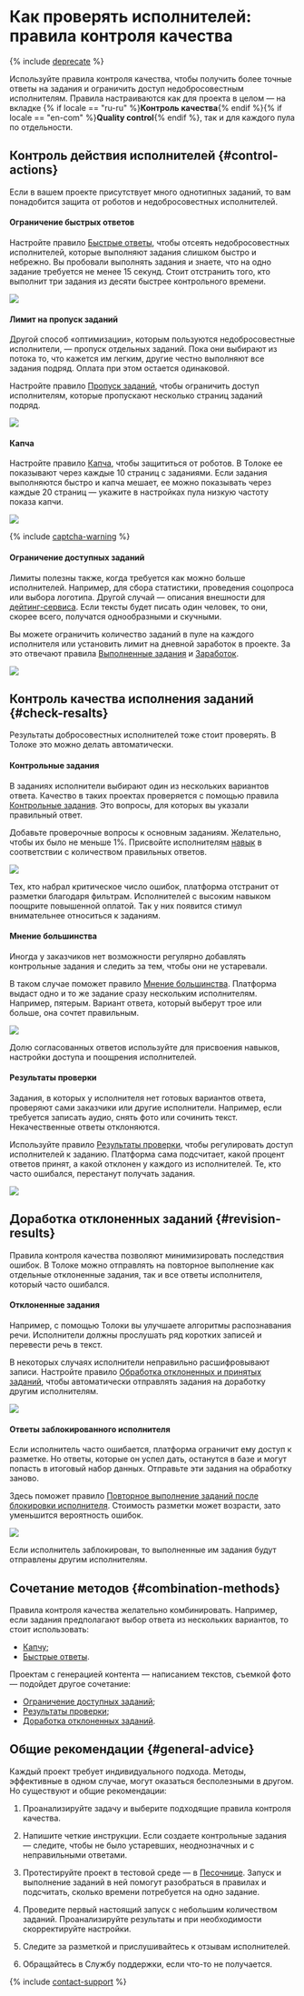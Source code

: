 # Как проверять исполнителей: правила контроля качества

{% include [deprecate](../../_includes/deprecate.md) %}

Используйте правила контроля качества, чтобы получить более точные ответы на задания и ограничить доступ недобросовестным исполнителям. Правила настраиваются как для проекта в целом — на вкладке {% if locale == "ru-ru" %}**Контроль качества**{% endif %}{% if locale == "en-com" %}**Quality control**{% endif %}, так и для каждого пула по отдельности.

## Контроль действия исполнителей {#control-actions}

Если в вашем проекте присутствует много однотипных заданий, то вам понадобится защита от роботов и недобросовестных исполнителей.

#### Ограничение быстрых ответов

Настройте правило [Быстрые ответы](quick-answers.md), чтобы отсеять недобросовестных исполнителей, которые выполняют задания слишком быстро и небрежно. Вы пробовали выполнять задания и знаете, что на одно задание требуется не менее 15 секунд. Стоит отстранить того, кто выполнит три задания из десяти быстрее контрольного времени.

![](../_images/cp-quick_answers.png)

#### Лимит на пропуск заданий

Другой способ «оптимизации», которым пользуются недобросовестные исполнители, — пропуск отдельных заданий. Пока они выбирают из потока то, что кажется им легким, другие честно выполняют все задания подряд. Оплата при этом остается одинаковой.

Настройте правило [Пропуск заданий](skipped-assignments.md), чтобы ограничить доступ исполнителям, которые пропускают несколько страниц заданий подряд.

![](../_images/cp-skipped_assignments.png)

#### Капча

Настройте правило [Капча](captcha.md), чтобы защититься от роботов. В Толоке ее показывают через каждые 10 страниц с заданиями. Если задания выполняются быстро и капча мешает, ее можно показывать через каждые 20 страниц — укажите в настройках пула низкую частоту показа капчи.

![](../_images/cp-captcha.png)

{% include [captcha-warning](../_includes/captcha-warning.md) %}

#### Ограничение доступных заданий

Лимиты полезны также, когда требуется как можно больше исполнителей. Например, для сбора статистики, проведения соцопроса или выбора логотипа. Другой случай — описания внешности для [дейтинг-сервиса](https://rb.ru/opinion/chat-bot-dataset/). Если тексты будет писать один человек, то они, скорее всего, получатся однообразными и скучными.

Вы можете ограничить количество заданий в пуле на каждого исполнителя или установить лимит на дневной заработок в проекте. За это отвечают правила [Выполненные задания](submitted-answers.md) и [Заработок](income.md).

![](../_images/cp-submitted_answers.png)

## Контроль качества исполнения заданий {#check-resalts}

Результаты добросовестных исполнителей тоже стоит проверять. В Толоке это можно делать автоматически.

#### Контрольные задания

В заданиях исполнители выбирают один из нескольких вариантов ответа. Качество в таких проектах проверяется с помощью правила [Контрольные задания](goldenset.md). Это вопросы, для которых вы указали правильный ответ.

Добавьте проверочные вопросы к основным заданиям. Желательно, чтобы их было не меньше 1%. Присвойте исполнителям [навык](../../glossary.md#skill) в соответствии с количеством правильных ответов.

![](../_images/cp-goldenset.png)

Тех, кто набрал критическое число ошибок, платформа отстранит от разметки благодаря фильтрам. Исполнителей с высоким навыком поощрите повышенной оплатой. Так у них появится стимул внимательнее относиться к заданиям.

#### Мнение большинства

Иногда у заказчиков нет возможности регулярно добавлять контрольные задания и следить за тем, чтобы они не устаревали.

В таком случае поможет правило [Мнение большинства](mvote.md). Платформа выдаст одно и то же задание сразу нескольким исполнителям. Например, пятерым. Вариант ответа, который выберут трое или больше, она сочтет правильным.

![](../_images/cp-mvote.png)

Долю согласованных ответов используйте для присвоения навыков, настройки доступа и поощрения исполнителей.

#### Результаты проверки

Задания, в которых у исполнителя нет готовых вариантов ответа, проверяют сами заказчики или другие исполнители. Например, если требуется записать аудио, снять фото или сочинить текст. Некачественные ответы отклоняются.

Используйте правило [Результаты проверки](reviewing-assignments.md), чтобы регулировать доступ исполнителей к заданию. Платформа сама подсчитает, какой процент ответов принят, а какой отклонен у каждого из исполнителей. Те, кто часто ошибался, перестанут получать задания.

![](../_images/cp-reviewing_assignments.png)

## Доработка отклоненных заданий {#revision-results}

Правила контроля качества позволяют минимизировать последствия ошибок. В Толоке можно отправлять на повторное выполнение как отдельные отклоненные задания, так и все ответы исполнителя, который часто ошибался.

#### Отклоненные задания

Например, с помощью Толоки вы улучшаете алгоритмы распознавания речи. Исполнители должны прослушать ряд коротких записей и перевести речь в текст.

В некоторых случаях исполнители неправильно расшифровывают записи. Настройте правило [Обработка отклоненных и принятых заданий](reassessment-after-accepting.md), чтобы автоматически отправлять задания на доработку другим исполнителям.

![](../_images/cp-reassessment_after_accepting.png)

#### Ответы заблокированного исполнителя

Если исполнитель часто ошибается, платформа ограничит ему доступ к разметке. Но ответы, которые он успел дать, останутся в базе и могут попасть в итоговый набор данных. Отправьте эти задания на обработку заново.

Здесь поможет правило [Повторное выполнение заданий после блокировки исполнителя](restore-task-overlap.md). Стоимость разметки может возрасти, зато уменьшится вероятность ошибок.

![](../_images/cp-restore_task_overlap.png)

Если исполнитель заблокирован, то выполненные им задания будут отправлены другим исполнителям.

## Сочетание методов {#combination-methods}

Правила контроля качества желательно комбинировать. Например, если задания предполагают выбор ответа из нескольких вариантов, то стоит использовать:

- [Капчу](captcha.md);
- [Быстрые ответы](quick-answers.md).

Проектам с генерацией контента — написанием текстов, съемкой фото — подойдет другое сочетание:

- [Ограничение доступных заданий](#limit-task);
- [Результаты проверки](reviewing-assignments.md);
- [Доработка отклоненных заданий](#revision-results).

## Общие рекомендации {#general-advice}

Каждый проект требует индивидуального подхода. Методы, эффективные в одном случае, могут оказаться бесполезными в другом. Но существуют и общие рекомендации:

1. Проанализируйте задачу и выберите подходящие правила контроля качества.

1. Напишите четкие инструкции. Если создаете контрольные задания — следите, чтобы не было устаревших, неоднозначных и с неправильными ответами.

1. Протестируйте проект в тестовой среде — в [Песочнице](sandbox.md). Запуск и выполнение заданий в ней помогут разобраться в правилах и подсчитать, сколько времени потребуется на одно задание.

1. Проведите первый настоящий запуск с небольшим количеством заданий. Проанализируйте результаты и при необходимости скорректируйте настройки.

1. Следите за разметкой и прислушивайтесь к отзывам исполнителей.

1. Обращайтесь в Cлужбу поддержки, если что-то не получается.

{% include [contact-support](../_includes/contact-support.md) %}